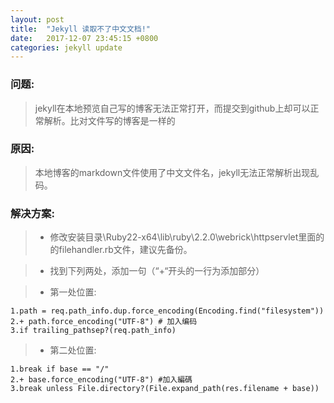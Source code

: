 ```yaml
---
layout: post
title:  "Jekyll 读取不了中文文档!"
date:   2017-12-07 23:45:15 +0800
categories: jekyll update
---
```

### 问题:
> jekyll在本地预览自己写的博客无法正常打开，而提交到github上却可以正常解析。比对文件写的博客是一样的

### 原因:
> 本地博客的markdown文件使用了中文文件名，jekyll无法正常解析出现乱码。 

### 解决方案:
> -  修改安装目录\Ruby22-x64\lib\ruby\2.2.0\webrick\httpservlet里面的的filehandler.rb文件，建议先备份。

> - 找到下列两处，添加一句（“+“开头的一行为添加部分）

> - 第一处位置:

    1.path = req.path_info.dup.force_encoding(Encoding.find("filesystem"))
    2.+ path.force_encoding("UTF-8") # 加入编码
    3.if trailing_pathsep?(req.path_info)

> - 第二处位置:

    1.break if base == "/"
    2.+ base.force_encoding("UTF-8") #加入編碼
    3.break unless File.directory?(File.expand_path(res.filename + base))

[jekyll-docs]: https://jekyllrb.com/docs/home
[jekyll-gh]:   https://github.com/jekyll/jekyll
[jekyll-talk]: https://talk.jekyllrb.com/
